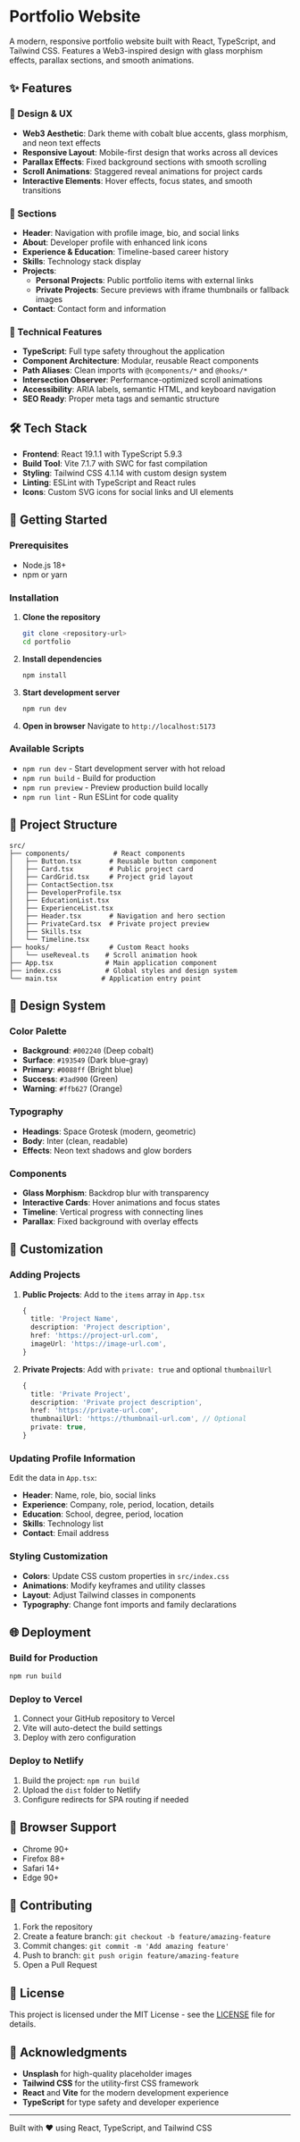 # Portfolio Website

A modern, responsive portfolio website built with React, TypeScript, and Tailwind CSS. Features a Web3-inspired design with glass morphism effects, parallax sections, and smooth animations.

## ✨ Features

### 🎨 Design & UX
- **Web3 Aesthetic**: Dark theme with cobalt blue accents, glass morphism, and neon text effects
- **Responsive Layout**: Mobile-first design that works across all devices
- **Parallax Effects**: Fixed background sections with smooth scrolling
- **Scroll Animations**: Staggered reveal animations for project cards
- **Interactive Elements**: Hover effects, focus states, and smooth transitions

### 📱 Sections
- **Header**: Navigation with profile image, bio, and social links
- **About**: Developer profile with enhanced link icons
- **Experience & Education**: Timeline-based career history
- **Skills**: Technology stack display
- **Projects**: 
  - **Personal Projects**: Public portfolio items with external links
  - **Private Projects**: Secure previews with iframe thumbnails or fallback images
- **Contact**: Contact form and information

### 🔧 Technical Features
- **TypeScript**: Full type safety throughout the application
- **Component Architecture**: Modular, reusable React components
- **Path Aliases**: Clean imports with `@components/*` and `@hooks/*`
- **Intersection Observer**: Performance-optimized scroll animations
- **Accessibility**: ARIA labels, semantic HTML, and keyboard navigation
- **SEO Ready**: Proper meta tags and semantic structure

## 🛠️ Tech Stack

- **Frontend**: React 19.1.1 with TypeScript 5.9.3
- **Build Tool**: Vite 7.1.7 with SWC for fast compilation
- **Styling**: Tailwind CSS 4.1.14 with custom design system
- **Linting**: ESLint with TypeScript and React rules
- **Icons**: Custom SVG icons for social links and UI elements

## 🚀 Getting Started

### Prerequisites
- Node.js 18+ 
- npm or yarn

### Installation

1. **Clone the repository**
   ```bash
   git clone <repository-url>
   cd portfolio
   ```

2. **Install dependencies**
   ```bash
   npm install
   ```

3. **Start development server**
   ```bash
   npm run dev
   ```

4. **Open in browser**
   Navigate to `http://localhost:5173`

### Available Scripts

- `npm run dev` - Start development server with hot reload
- `npm run build` - Build for production
- `npm run preview` - Preview production build locally
- `npm run lint` - Run ESLint for code quality

## 📁 Project Structure

```
src/
├── components/           # React components
│   ├── Button.tsx       # Reusable button component
│   ├── Card.tsx         # Public project card
│   ├── CardGrid.tsx     # Project grid layout
│   ├── ContactSection.tsx
│   ├── DeveloperProfile.tsx
│   ├── EducationList.tsx
│   ├── ExperienceList.tsx
│   ├── Header.tsx       # Navigation and hero section
│   ├── PrivateCard.tsx  # Private project preview
│   ├── Skills.tsx
│   └── Timeline.tsx
├── hooks/               # Custom React hooks
│   └── useReveal.ts    # Scroll animation hook
├── App.tsx             # Main application component
├── index.css           # Global styles and design system
└── main.tsx           # Application entry point
```

## 🎨 Design System

### Color Palette
- **Background**: `#002240` (Deep cobalt)
- **Surface**: `#193549` (Dark blue-gray)
- **Primary**: `#0088ff` (Bright blue)
- **Success**: `#3ad900` (Green)
- **Warning**: `#ffb627` (Orange)

### Typography
- **Headings**: Space Grotesk (modern, geometric)
- **Body**: Inter (clean, readable)
- **Effects**: Neon text shadows and glow borders

### Components
- **Glass Morphism**: Backdrop blur with transparency
- **Interactive Cards**: Hover animations and focus states
- **Timeline**: Vertical progress with connecting lines
- **Parallax**: Fixed background with overlay effects

## 🔧 Customization

### Adding Projects

1. **Public Projects**: Add to the `items` array in `App.tsx`
   ```typescript
   {
     title: 'Project Name',
     description: 'Project description',
     href: 'https://project-url.com',
     imageUrl: 'https://image-url.com',
   }
   ```

2. **Private Projects**: Add with `private: true` and optional `thumbnailUrl`
   ```typescript
   {
     title: 'Private Project',
     description: 'Private project description',
     href: 'https://private-url.com',
     thumbnailUrl: 'https://thumbnail-url.com', // Optional
     private: true,
   }
   ```

### Updating Profile Information

Edit the data in `App.tsx`:
- **Header**: Name, role, bio, social links
- **Experience**: Company, role, period, location, details
- **Education**: School, degree, period, location
- **Skills**: Technology list
- **Contact**: Email address

### Styling Customization

- **Colors**: Update CSS custom properties in `src/index.css`
- **Animations**: Modify keyframes and utility classes
- **Layout**: Adjust Tailwind classes in components
- **Typography**: Change font imports and family declarations

## 🌐 Deployment

### Build for Production
```bash
npm run build
```

### Deploy to Vercel
1. Connect your GitHub repository to Vercel
2. Vite will auto-detect the build settings
3. Deploy with zero configuration

### Deploy to Netlify
1. Build the project: `npm run build`
2. Upload the `dist` folder to Netlify
3. Configure redirects for SPA routing if needed

## 📱 Browser Support

- Chrome 90+
- Firefox 88+
- Safari 14+
- Edge 90+

## 🤝 Contributing

1. Fork the repository
2. Create a feature branch: `git checkout -b feature/amazing-feature`
3. Commit changes: `git commit -m 'Add amazing feature'`
4. Push to branch: `git push origin feature/amazing-feature`
5. Open a Pull Request

## 📄 License

This project is licensed under the MIT License - see the [LICENSE](LICENSE) file for details.

## 🙏 Acknowledgments

- **Unsplash** for high-quality placeholder images
- **Tailwind CSS** for the utility-first CSS framework
- **React** and **Vite** for the modern development experience
- **TypeScript** for type safety and developer experience

---

Built with ❤️ using React, TypeScript, and Tailwind CSS